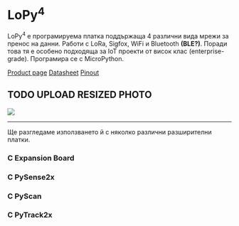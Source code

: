 # LoPy<sup>4</sup>

LoPy<sup>4</sup> е програмируема платка поддържаща 4 различни вида мрежи за пренос на данни. Работи с LoRa, Sigfox, WiFi и Bluetooth __(BLE?)__. Поради това тя е особено подходяща за IoT проекти от висок клас (enterprise-grade). Програмира се с MicroPython.

[Product page](https://docs.pycom.io/datasheets/development/lopy4/)
[Datasheet](https://docs.pycom.io/gitbook/assets/specsheets/Pycom_002_Specsheets_LoPy4_v2.pdf)
[Pinout](https://docs.pycom.io/gitbook/assets/lopy4-pinout.pdf)

## TODO UPLOAD RESIZED PHOTO
![](https://pycom.io/wp-content/uploads/2018/08/lopy4TopN.png)

---

Ще разгледаме използването й с няколко различни разширителни платки.
### С Expansion Board
### С PySense2x
### С PyScan
### С PyTrack2x
